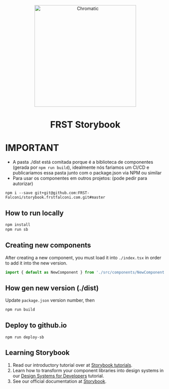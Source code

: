 <p align="center">
  <a href="https://frst-falconi.github.io/storybook.frstfalconi.com">
    <img alt="Chromatic" src="https://frstfalconi.com/wp-content/themes/frst-theme/img/logo-frst-completo2x.png" width="320" />
  </a>
</p>

<h1 align="center">
  FRST Storybook
</h1>

# IMPORTANT

- A pasta ./dist está comitada porque é a biblioteca de componentes (gerada por `npm run build`), idealmente nós fariamos um CI/CD e publicariamos essa pasta junto com o package.json via NPM ou similar
- Para usar os componentes em outros projetos: (pode pedir para autorizar)

```
npm i --save git+git@github.com:FRST-Falconi/storybook.frstfalconi.com.git#master
```

## How to run locally

```sh
npm install
npm run sb
```

## Creating new components

After creating a new component, you must load it into `./index.tsx` in order to add it into the new version.

```ts
import { default as NewComponent } from './src/components/NewComponent'
```

## How gen new version (./dist)

Update `package.json` version number, then

```sh
npm run build
```

## Deploy to github.io

```
npm run deploy-sb
```
## Learning Storybook

1. Read our introductory tutorial over at [Storybook tutorials](https://storybook.js.org/tutorials/intro-to-storybook/react/en/get-started/).
2. Learn how to transform your component libraries into design systems in our [Design Systems for Developers](https://storybook.js.org/tutorials/design-systems-for-developers/) tutorial.
3. See our official documentation at [Storybook](https://storybook.js.org/).
